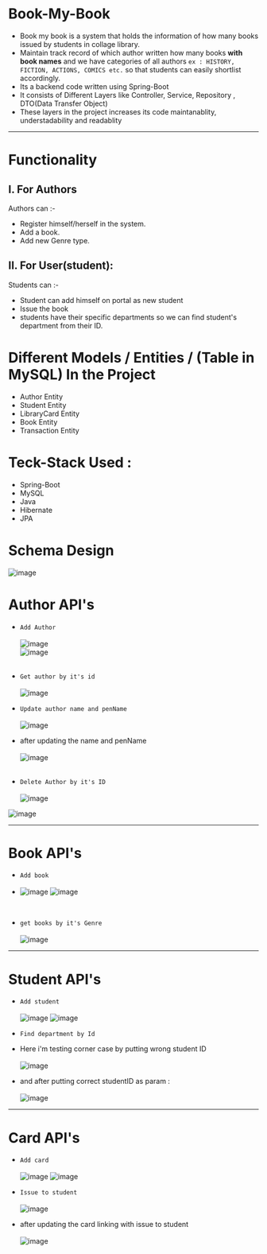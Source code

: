 # Book-My-Book


* Book my book is a system that holds the information of how many books issued by students in collage library.
* Maintain track record of which author written how many books **with book names** and we have categories of all authors
  `ex : HISTORY, FICTION, ACTIONS, COMICS etc.` so that students can easily shortlist accordingly.
* Its a backend code written using Spring-Boot
* It consists of Different Layers like Controller, Service, Repository , DTO(Data Transfer Object)
* These layers in the project increases its code maintanablity, understadability and readablity

___

# Functionality

## I. For Authors
 Authors can :-
- Register himself/herself in the system.
- Add a book.
- Add new Genre type.


## II. For User(student):
  Students can :-
- Student can add himself on portal as new student 
- Issue the book
- students have their specific departments so we can find student's department from their ID.


# Different Models / Entities / (Table in MySQL) In the Project
- Author Entity
- Student Entity
- LibraryCard Entity
- Book Entity
- Transaction Entity


# Teck-Stack Used :
- Spring-Boot
- MySQL
- Java
- Hibernate
- JPA

# Schema Design

![image](https://github.com/Shantanu-pawar/Book-My-Book/assets/87530022/3de6a49a-ce8e-45f0-9eb8-abb991bd1a22)
<br>

# Author API's

- `Add Author` <br> <br>
![image](https://github.com/Shantanu-pawar/Book-My-Book/assets/87530022/d53aa6e3-34d7-48b0-be8f-cb6ca990630f) <br>
![image](https://github.com/Shantanu-pawar/Book-My-Book/assets/87530022/6d403ead-5684-4d54-88cc-0b21fae3990d)
<br><br>

- `Get author by it's id` 
<br> <br>
![image](https://github.com/Shantanu-pawar/Book-My-Book/assets/87530022/d7a0d8c5-b5e4-4010-b519-ce4ea18656d7)


- `Update author name and penName` <br> <br>
![image](https://github.com/Shantanu-pawar/Book-My-Book/assets/87530022/222e6de4-64be-4b08-b8a9-8eb906ac24e6)


  
- after updating the name and penName  <br> <br>
![image](https://github.com/Shantanu-pawar/Book-My-Book/assets/87530022/3e3732f6-af7b-40a2-8fec-b5693763dfb5)
<br> <br>


- `Delete Author by it's ID` <br> <br>
![image](https://github.com/Shantanu-pawar/Book-My-Book/assets/87530022/d6c651cd-f559-448a-b2ff-dd2fc07f62f5)

![image](https://github.com/Shantanu-pawar/Book-My-Book/assets/87530022/b75ebe85-241b-4b19-b560-b9cb3269d5e1)

  
___

# Book API's

- `Add book` <br> <br>
- 
  ![image](https://github.com/Shantanu-pawar/Book-My-Book/assets/87530022/aaa29b01-8af2-4233-8aa2-d7240580d806)
  ![image](https://github.com/Shantanu-pawar/Book-My-Book/assets/87530022/b633a4e3-d5d3-4573-bee4-f73a5b4a1fc0)

<br> 

- `get books by it's Genre` <br> <br>
![image](https://github.com/Shantanu-pawar/Book-My-Book/assets/87530022/7d194b31-134f-495f-8790-417d623672e4)

___
# Student API's
- `Add student` <br> <br>
![image](https://github.com/Shantanu-pawar/Book-My-Book/assets/87530022/15f911ec-0126-4f56-b211-ff161d499a41)
![image](https://github.com/Shantanu-pawar/Book-My-Book/assets/87530022/11608514-796b-42e6-b16a-1f22359210ed)


  
- `Find department by Id` 
- Here i'm testing corner case by putting wrong student ID
  <br> <br>
![image](https://github.com/Shantanu-pawar/Book-My-Book/assets/87530022/a771ccdd-c853-48c2-939f-e64ad64d4de6)



- and after putting correct studentID as param :
<br> <br>
![image](https://github.com/Shantanu-pawar/Book-My-Book/assets/87530022/67c22034-3284-4d98-b1ff-200ee2815203)


___
# Card API's 

- `Add card `  <br><br>
![image](https://github.com/Shantanu-pawar/Book-My-Book/assets/87530022/a65338be-70f9-4cff-a307-a49765672c0b)
![image](https://github.com/Shantanu-pawar/Book-My-Book/assets/87530022/056d7dfb-46cd-4417-93c4-ba59729e37d3)


- `Issue to student` <br> <br>
![image](https://github.com/Shantanu-pawar/Book-My-Book/assets/87530022/a2720e90-2bad-4243-9e19-146558ba994f)


- after updating the card linking with issue to student
<br><br>
![image](https://github.com/Shantanu-pawar/Book-My-Book/assets/87530022/5a1e8e9f-bbd4-427a-a2cc-1abc4b1e1f34)

